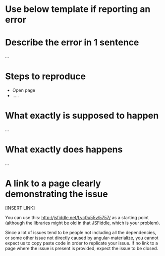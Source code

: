 # Use below template if reporting an error

# Describe the error in 1 sentence

...

# Steps to reproduce

* Open page
* .....

# What exactly is supposed to happen

...

# What exactly does happens

...

# A link to a page clearly demonstrating the issue

[INSERT LINK]

You can use this: http://jsfiddle.net/Lvc0u55v/5757/ as a starting point (although the libraries might be old in that JSFiddle, which is your problem).

Since a lot of issues tend to be people not including all the dependencies,
or some other issue not directly caused by angular-materialize,
you cannot expect us to copy paste code in order to replicate your issue.
If no link to a page where the issue is present is provided,
expect the issue to be closed.